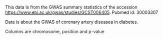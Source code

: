This data is from the GWAS summary statistics of the accession https://www.ebi.ac.uk/gwas/studies/GCST006405.
Pubmed id: 30003307

Data is about the GWAS of coronary artery diseasea in diabetes.

Columns are chromosome, position and p-value
